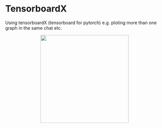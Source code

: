 # TensorboardX
Using tensorboardX (tensorboard for pytorch) e.g. ploting more than one graph in the same chat etc.

<p align="center">
  <img src="https://github.com/Public-course/TensorboardX/tensorbaord.png" width="280"/>
